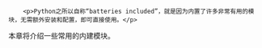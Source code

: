 ﻿
        <p>Python之所以自称“batteries included”，就是因为内置了许多非常有用的模块，无需额外安装和配置，即可直接使用。</p>
<p>本章将介绍一些常用的内建模块。</p>

    